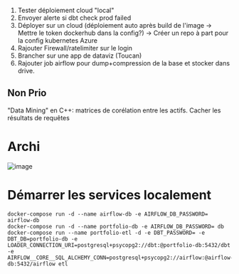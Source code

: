 1. Tester déploiement cloud "local"
2. Envoyer alerte si dbt check prod failed
3. Déployer sur un cloud (déploiement auto après build de l'image -> Mettre le token dockerhub dans la config?) -> Créer un repo à part pour la config kubernetes Azure
4. Rajouter Firewall/ratelimiter sur le login
5. Brancher sur une app de dataviz (Toucan)
6. Rajouter job airflow pour dump+compression de la base et stocker dans drive.


## Non Prio
"Data Mining" en C++: matrices de corélation entre les actifs.
Cacher les résultats de requêtes


# Archi
![image](https://user-images.githubusercontent.com/82377798/161422137-16dbaf16-9c8c-4489-b3c5-ec8ed6ee2d40.png)

# Démarrer les services localement
```
docker-compose run -d --name airflow-db -e AIRFLOW_DB_PASSWORD= airflow-db
docker-compose run -d --name portfolio-db -e AIRFLOW_DB_PASSWORD= db
docker-compose run --name portfolio-etl -d -e DBT_PASSWORD= -e DBT_DB=portfolio-db -e LOADER_CONNECTION_URI=postgresql+psycopg2://dbt:@portfolio-db:5432/dbt  -e AIRFLOW__CORE__SQL_ALCHEMY_CONN=postgresql+psycopg2://airflow:@airflow-db:5432/airflow etl

```
